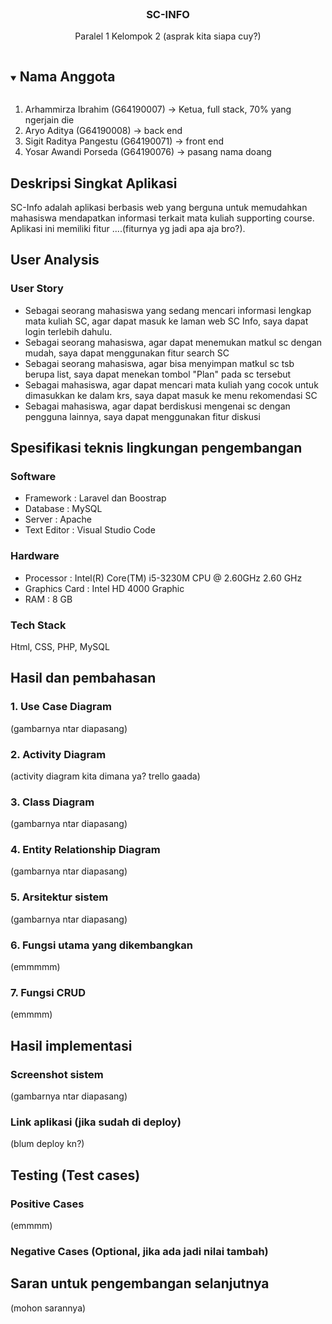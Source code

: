 <br />
<p align="center">
<!--
  <a href="https://github.com/github_username/repo_name">
    <img src="images/logo.png" alt="Logo" width="80" height="80">
  </a>
-->
  <h3 align="center">SC-INFO</h3>

  <p align="center">
    Paralel 1 Kelompok 2 (asprak kita siapa cuy?)
  </p>
</p>



<!-- TABLE OF CONTENTS -->
<details open="open">
  <summary><h2 style="display: inline-block">Nama Anggota</h2></summary>
  <ol>
    <li>
      Arhammirza Ibrahim (G64190007) -> Ketua, full stack, 70% yang ngerjain die
    </li>
    <li>
      Aryo Aditya (G64190008) -> back end
    </li>
    <li>Sigit Raditya Pangestu (G64190071) -> front end</li>
    <li>Yosar Awandi Porseda (G64190076) -> pasang nama doang</li>
  </ol>
</details>



<!-- ABOUT THE PROJECT -->
## Deskripsi Singkat Aplikasi

SC-Info adalah aplikasi berbasis web yang berguna untuk memudahkan
mahasiswa mendapatkan informasi terkait mata kuliah supporting course. Aplikasi ini
memiliki fitur ....(fiturnya yg jadi apa aja bro?).


## User Analysis
### User Story
* Sebagai seorang mahasiswa yang sedang mencari informasi lengkap mata kuliah SC, agar dapat masuk ke laman web SC Info, saya dapat login terlebih dahulu.
* Sebagai seorang mahasiswa, agar dapat menemukan matkul sc dengan mudah, saya dapat menggunakan fitur search SC
* Sebagai seorang mahasiswa, agar bisa menyimpan matkul sc tsb berupa list, saya dapat menekan tombol "Plan" pada sc tersebut
* Sebagai mahasiswa, agar dapat mencari mata kuliah yang cocok untuk dimasukkan ke dalam krs, saya dapat masuk ke menu rekomendasi SC
* Sebagai mahasiswa, agar dapat berdiskusi mengenai sc dengan pengguna lainnya, saya dapat menggunakan fitur diskusi

## Spesifikasi teknis lingkungan pengembangan
### Software
* Framework : Laravel dan Boostrap
* Database : MySQL
* Server : Apache
* Text Editor : Visual Studio Code
### Hardware
* Processor : Intel(R) Core(TM) i5-3230M CPU @ 2.60GHz 2.60 GHz
* Graphics Card : Intel HD 4000 Graphic
* RAM : 8 GB
### Tech Stack
Html, CSS, PHP, MySQL
## Hasil dan pembahasan
### 1. Use Case Diagram
(gambarnya ntar diapasang)
### 2. Activity Diagram
(activity diagram kita dimana ya? trello gaada)
### 3. Class Diagram
(gambarnya ntar diapasang)
### 4. Entity Relationship Diagram
(gambarnya ntar diapasang)
### 5. Arsitektur sistem
(gambarnya ntar diapasang)
### 6. Fungsi utama yang dikembangkan
(emmmmm)
### 7. Fungsi CRUD
(emmmm)
## Hasil implementasi
### Screenshot sistem
(gambarnya ntar diapasang)
### Link aplikasi (jika sudah di deploy)
(blum deploy kn?)
## Testing (Test cases)
### Positive Cases
(emmmm)
### Negative Cases (Optional, jika ada jadi nilai tambah)
## Saran untuk pengembangan selanjutnya
(mohon sarannya)
